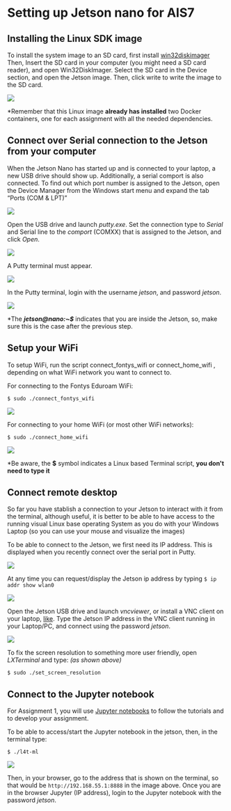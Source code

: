 # Setting up Jetson nano for AIS7

## Installing the Linux SDK image
To install the system image to an SD card, first install [win32diskimager](https://sourceforge.net/projects/win32diskimager/)
Then, Insert the SD card in your computer (you might need a SD card reader), and open Win32DiskImager. Select the SD card in the Device
section, and open the Jetson image. Then, click write to write the image to the SD card.

![](https://github.com/fontysrobotics/AIS7/blob/main/setting_Jetson_images/Wind32diskimager.png)

*Remember that this Linux image **already has installed** two Docker containers, one for each assignment with all the needed dependencies.

## Connect over Serial connection to the Jetson from your computer
When the Jetson Nano has started up and is connected to your laptop, a new USB drive should show
up. Additionally, a serial comport is also connected. To find out which port number is assigned to the
Jetson, open the Device Manager from the Windows start menu and expand the tab “Ports (COM &
LPT)”

![](https://github.com/fontysrobotics/AIS7/blob/main/setting_Jetson_images/Device_manager.png)

Open the USB drive and launch _putty.exe_. Set the connection type to _Serial_ and Serial line to the
_comport_ (COMXX) that is assigned to the Jetson, and click _Open_.

![](https://github.com/fontysrobotics/AIS7/blob/main/setting_Jetson_images/Putty_Serial_configuration.png)

A Putty terminal must appear.

![](https://github.com/fontysrobotics/AIS7/blob/main/setting_Jetson_images/Putty_terminal_initial.png)

In the Putty terminal, login with the username _jetson_, and password _jetson_.

![](https://github.com/fontysrobotics/AIS7/blob/main/setting_Jetson_images/Putty_terminal_after.png)

*The **_jetson@nano:~$_** indicates that you are inside the Jetson, so, make sure this is the case after the previous step.

## Setup your WiFi
To setup WiFi, run the script connect_fontys_wifi or connect_home_wifi , depending on what
WiFi network you want to connect to.

For connecting to the Fontys Eduroam WiFi:

```$ sudo ./connect_fontys_wifi```

![](https://github.com/fontysrobotics/AIS7/blob/main/setting_Jetson_images/Putty_WiFi_eduram_connection.png)

For connecting to your home WiFi (or most other WiFi networks):

```$ sudo ./connect_home_wifi```

![](https://github.com/fontysrobotics/AIS7/blob/main/setting_Jetson_images/Putty_Home_connection.png)


*Be aware, the **$** symbol indicates a Linux based Terminal script, **you don't need to type it**

## Connect remote desktop
So far you have stablish a connection to your Jetson to interact with it from the terminal, although useful, it is better to be able to have access to the running visual Linux base operating System as you do with your Windows Laptop (so you can use your mouse and visualize the images)

To be able to connect to the Jetson, we first need its IP address. 
This is displayed when you recently connect over the serial port in Putty. 

![](https://github.com/fontysrobotics/AIS7/blob/main/setting_Jetson_images/Putty_terminal_after.png) 

At any time you can request/display the Jetson ip address by typing ```$ ip addr show wlan0 ```

![](https://github.com/fontysrobotics/AIS7/blob/main/setting_Jetson_images/Putty_wlan0.png)

Open the Jetson USB drive and launch _vncviewer_, or install a VNC client on your laptop, [like](https://www.realvnc.com/). 
Type the Jetson IP address in the VNC client running in your Laptop/PC, and connect using the password _jetson_.

![](https://github.com/fontysrobotics/AIS7/blob/main/setting_Jetson_images/VNC_set_resolution.png)

To fix the screen resolution to something more user friendly, open _LXTerminal_ and type: _(as shown above)_

```$ sudo ./set_screen_resolution```

## Connect to the Jupyter notebook

For Assignment 1, you will use [Jupyter notebooks](https://jupyter.org/) to follow the tutorials and to develop your assignment.

To be able to access/start the Jupyter notebook in the jetson, then, in the terminal type:

``` $ ./l4t-ml ```

![](https://github.com/fontysrobotics/AIS7/blob/main/setting_Jetson_images/starting_jupyter.png)

Then, in your browser, go to the address that is shown on the terminal, so that would be ```http://192.168.55.1:8888``` in the image above.
Once you are in the browser Jupyter (IP address), login to the Jupyter notebook with the password _jetson_.



